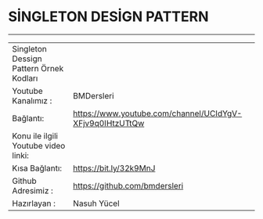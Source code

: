 # SİNGLETON DESİGN PATTERN
---
|   |   |
| ------ | ------ |
| Singleton Dessign Pattern Örnek Kodları |
| Youtube Kanalımız : |  BMDersleri |
| Bağlantı:| https://www.youtube.com/channel/UCIdYgV-XFjv9q0IHtzUTtQw |
| Konu ile ilgili Youtube video linki:|  |
| Kısa Bağlantı:| https://bit.ly/32k9MnJ |
| Github Adresimiz :  | https://github.com/bmdersleri | 
| Hazırlayan :  | Nasuh Yücel | 
